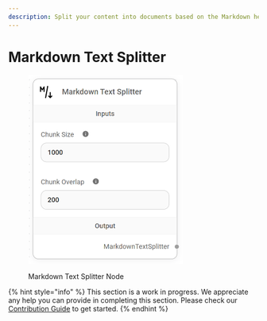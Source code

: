 ```yaml
---
description: Split your content into documents based on the Markdown headers.
---
```


# Markdown Text Splitter

<figure><img src="../../../.gitbook/assets/image (153).png" alt="" width="311"><figcaption><p>Markdown Text Splitter Node</p></figcaption></figure>

{% hint style="info" %}
This section is a work in progress. We appreciate any help you can provide in completing this section. Please check our [Contribution Guide](broken-reference) to get started.
{% endhint %}
